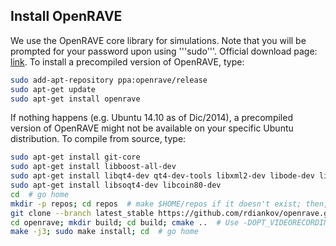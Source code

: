 ## Install OpenRAVE

We use the OpenRAVE core library for simulations. Note that you will be prompted for your password upon using '''sudo'''. 
Official download page: [link](http://openrave.org/). To install a precompiled version of OpenRAVE, type:

```bash
sudo add-apt-repository ppa:openrave/release
sudo apt-get update
sudo apt-get install openrave
```

If nothing happens (e.g. Ubuntu 14.10 as of Dic/2014), a precompiled version of OpenRAVE might not be available on your specific Ubuntu distribution. To compile from source, type:

```bash
sudo apt-get install git-core
sudo apt-get install libboost-all-dev
sudo apt-get install libqt4-dev qt4-dev-tools libxml2-dev libode-dev libfcl-dev  # libfcl-dev recent as of Oct 2016
sudo apt-get install libsoqt4-dev libcoin80-dev
cd  # go home
mkdir -p repos; cd repos  # make $HOME/repos if it doesn't exist; then, enter it
git clone --branch latest_stable https://github.com/rdiankov/openrave.git
cd openrave; mkdir build; cd build; cmake ..  # Use -DOPT_VIDEORECORDING=OFF if there are AV errors, -DOPENRAVE_PLUGIN_FCLRAVE=OFF if fcl errors.
make -j3; sudo make install; cd  # go home
```
